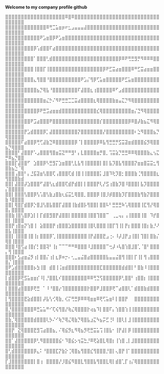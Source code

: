 <b>Welcome to my company profile github</b>

⣿⣿⣿⣿⣿⣿⣿⣿⣿⣿⣿⣿⣿⣿⣿⣿⣿⣿⣿⠿⣿⠿⣿⣿⣿⣿⣿⣿⣿⣿⣿⣿⣿⣿⣿⣿⣿⣿⣿⣿⣿⣿⣿⣿⣿⣿⣿⣿⣿⣿⣿⣿⣿⣿⣿
⣿⣿⣿⣿⣿⣿⣿⣿⣿⣿⣿⣿⣿⠿⢛⣉⣥⣶⡶⠖⣂⣠⣤⣤⣤⣼⣿⣿⣿⣿⣿⣿⣿⣿⣿⣿⣿⣿⣿⣿⣿⣿⣿⣿⣿⣿⣿⣿⣿⣿⣿⣿⣿⣿⣿
⣿⣿⣿⣿⣿⣿⣿⣿⣿⣿⣿⠟⣡⣶⣿⡿⠟⣡⣶⣿⣿⣿⣿⣿⣿⣿⣿⣿⣿⣿⣿⣿⣿⣿⣿⣿⣿⣿⣿⣿⣿⣿⣿⣿⣿⣿⣿⣿⣿⣿⣿⣿⣿⣿⣿
⣿⣿⣿⣿⣿⣿⣿⣿⣿⡿⢡⣾⣿⣿⠏⣴⣿⣿⣿⣿⣿⣿⣿⣿⣿⣿⣿⣿⣿⣿⣿⣿⣿⣿⣿⣿⣿⣿⣿⣿⣿⣿⣿⣿⣿⣿⣿⣿⣿⣿⣿⣿⣿⣿⣿
⣿⣿⣿⣿⣿⣿⣿⣿⣿⠁⣿⣿⣿⢃⣾⣿⣿⣿⣿⣿⣿⣿⣿⣿⣿⣿⣿⣿⣿⣿⣿⣿⣿⣿⣿⣿⡿⠿⠟⢛⣛⣻⡛⠻⠿⠿⠿⣿⣿⣿⣿⣿⣿⣿⣿
⣿⣿⣿⣿⣿⣿⣿⣿⣿⢸⣿⣿⡏⢸⣿⣿⣿⣿⣿⣿⣿⣿⣿⣿⣿⣿⣿⣿⣿⣿⣿⡿⠟⣋⣭⣴⣶⣿⣿⣿⠿⠛⣋⣭⣴⣶⣶⣿⣿⣿⣿⣿⣿⣿⣿
⣿⣿⣿⣿⣿⣿⣿⣿⣿⣄⢻⣿⣿⠘⣿⣿⣿⣿⣿⣿⣿⣿⣿⣿⠟⣡⡌⢻⡿⢋⣥⣶⣿⣿⣿⣿⣿⠟⣋⣥⣶⣿⣿⣿⣿⣿⣿⣿⣿⣿⣿⣿⣿⣿⣿
⣿⣿⣿⣿⣿⣿⣿⣿⣿⣿⣦⡙⢿⣧⠘⣿⣿⣿⣿⣿⣿⣿⣿⠏⣼⣿⣿⣆⢰⣿⣿⣿⣿⣿⠿⠋⣠⣾⣿⣿⣿⣿⣿⣿⣿⣿⣿⣿⣿⣿⣿⣿⣿⣿⣿
⣿⣿⣿⣿⣿⣿⣿⣿⣿⣿⣿⣿⣶⣌⡓⠌⠻⠟⣛⣛⣉⣉⣭⣴⣿⣿⣿⣿⣆⢿⣿⣿⣿⣿⣷⣶⣤⣍⡙⠻⢿⣿⣿⣿⣿⣿⣿⣿⣿⣿⣿⣿⣿⣿⣿
⣿⣿⣿⣿⣿⣿⣿⣿⣿⣿⡿⠟⣛⣩⣴⣶⣶⣾⣿⣿⣿⣿⣿⣿⣿⣿⣿⣿⣿⣎⢿⣿⣿⣿⣿⣿⣿⣿⣿⣿⣶⡌⣙⠻⢿⣿⣿⣿⣿⣿⣿⣿⣿⣿⣿
⣿⣿⣿⣿⣿⣿⣿⣿⠟⣩⣴⣿⣿⣿⠟⣿⣿⣿⣿⣿⣿⣿⣿⣿⣿⣿⣿⣿⣿⣿⡎⣿⣿⣿⣿⣿⣿⣿⣿⡿⠿⣿⡼⣷⣦⣍⠻⢿⣿⣿⣿⣿⣿⣿⣿
⣿⣿⣿⣿⣿⣿⡟⣡⣾⣿⣿⣿⡿⡁⣼⣿⣿⣿⣿⣿⣿⣿⣿⡝⣿⣿⣿⣿⣿⣿⣿⡜⣿⣿⣿⣿⣿⣿⣿⣿⣿⠆⣑⠻⣿⣿⣿⣦⡙⢿⣿⣿⣿⣿⣿
⣿⣿⣿⣿⣿⠏⣴⣿⣿⡿⢛⢋⣼⣷⣙⠿⣿⣿⣿⣿⣿⣿⡿⠈⡇⣿⣿⣿⣿⡿⠿⣧⢻⣛⣛⡛⣫⣭⣽⣶⣾⣿⣿⣿⣮⡻⢿⣿⣿⣦⡙⢿⣿⣿⣿
⣿⣿⣿⣿⠃⣼⣿⣿⡟⠡⣠⣿⣿⣿⢻⣿⣶⣭⣝⠛⠛⣻⠃⡄⣇⣿⣿⣿⣿⣶⡛⣿⡀⢩⣭⣵⡙⣛⣛⠿⠿⢿⣿⣿⣿⣷⣄⢢⣍⡛⠿⣦⡙⣿⣿
⣿⣿⣿⡏⣼⣿⣿⠋⠀⣱⣿⣿⡿⠣⣛⣻⡍⣱⣶⣿⣿⢃⣇⣧⢻⢸⣿⣿⣿⣿⡇⣿⡇⣧⡹⣿⣧⢻⣿⣿⣿⡝⣶⣶⣿⣭⣭⣂⢻⣿⣷⣦⣑⠈⢿
⣿⣿⣿⢠⣿⣿⠃⡄⣘⣯⣽⣶⢣⣿⣿⢏⢠⣿⣿⣿⢏⣾⢸⣿⢸⢸⣿⣿⣿⣿⡅⣸⣿⠹⢗⡹⣿⡂⣿⣿⣿⣷⢈⢻⣿⣿⣿⣿⣆⢻⣿⣿⣿⣷⣾
⣿⣿⡇⣼⣿⣿⡼⣱⣿⣿⣿⠋⣼⣿⢣⣆⣾⣿⣿⢏⣾⡟⣾⣿⡇⡇⣿⣿⣿⡟⢇⡜⣫⢰⣿⣷⡹⣿⠸⣿⣿⣿⡇⣧⡹⣿⣿⣿⣿⡌⣿⣿⣿⣿⣿
⣿⣿⡇⣿⣿⣿⢣⣿⣿⡿⢣⢡⣿⢣⣷⣰⣿⣷⢆⣮⣭⣃⢿⣿⣿⡀⣿⣿⣿⡿⢸⣿⡸⡾⣿⣿⣷⡹⡏⣿⣿⣿⣷⢻⣷⡝⣿⣿⣿⣷⠸⣿⣿⣿⣿
⣿⣿⡇⢿⣿⡏⣾⣿⡿⡑⣿⣸⢣⣿⣧⣿⣿⡏⣼⣿⣿⢸⣷⣾⣿⡧⢻⣿⣿⡇⣿⣿⠧⠃⣛⣛⣛⠷⢡⢿⣿⣿⣿⢸⣏⢻⡜⢿⣿⣿⡄⣿⣿⣿⣿
⣿⣿⣷⢸⣿⢣⣿⡿⣱⡇⡇⡏⣾⣿⣻⣿⡟⣼⣿⣿⡇⣿⣿⣿⣿⣿⢸⣿⣿⢹⣿⣿⠉⠀⢀⣀⢤⡄⢠⢸⣿⣿⣿⢸⣿⠀⠹⡞⣿⣿⡇⢸⣿⣿⣿
⣿⣿⡟⢰⣿⣶⡝⢱⣿⢸⠀⣵⣿⣿⣿⡟⢰⣿⣿⣿⣱⣿⣿⣿⣿⣿⢸⣿⢇⣿⣿⣿⢸⣿⡏⢹⢸⡇⡟⡆⣿⣿⣿⢸⣿⡆⣷⡘⠜⣿⣧⢸⣿⣿⣿
⣿⣿⡇⢸⣿⣿⣿⢸⣿⢸⡆⣿⣿⣿⡿⢁⢸⣿⣿⣿⣿⣿⣿⣿⣿⣿⢸⡟⣼⣿⣿⣟⣠⢐⠄⠸⡼⣸⡟⣰⢸⣿⡇⢹⣿⡇⣿⣷⡌⢿⣿⢸⣿⣿⣿
⣿⣿⣿⠸⣿⢫⣴⢸⣿⡎⡃⣿⣿⢽⠃⢸⡆⠉⠉⠉⠛⠛⠿⣿⣿⣿⠸⣸⣿⣿⣿⣿⠉⢒⡼⠰⢧⣿⢱⣿⣸⣿⢁⠈⣿⠃⣿⣿⣿⡄⢻⢸⣿⣿⣿
⣿⣿⣿⠆⣣⣴⣶⣬⡻⢰⡇⣿⣿⡌⢰⡇⣆⡿⠶⡒⠄⢂⣀⣤⣬⣿⣴⣿⣿⣿⣿⣿⣧⣤⣤⣬⣿⢻⢸⣿⡇⡏⢸⡇⢻⢠⣿⣿⣿⣿⡌⢸⣿⣿⣿
⣿⠟⣡⣾⣿⣿⣿⣿⣿⡦⣳⢸⣿⠀⣾⣿⢸⢨⣶⣾⣿⣿⣿⣿⣿⣿⣿⣿⣿⣿⣏⣿⣿⣿⣿⣿⣿⣾⣾⣿⡇⠃⣿⣷⠸⢸⣿⣿⣿⣿⣿⣿⣿⣿⣿
⡇⣾⣿⣿⡿⢟⣫⣥⣶⣶⡎⠸⡇⡘⣿⣿⣇⠎⣿⣿⣿⣿⣿⣿⣿⣿⠿⠿⢛⣙⢫⣿⣿⣿⣿⣿⡿⢃⣿⣿⠃⢰⣿⣿⡆⢸⣿⣿⣿⣿⣿⣿⣿⣿⣿
⡇⣿⣿⣿⣴⣿⣿⣿⡿⢟⣛⠀⠁⠸⠘⣿⣿⡔⢹⣿⣿⣿⣿⣿⣿⣿⡗⣿⣿⠟⣸⣿⣿⡿⢟⠉⣴⣿⣿⢇⠁⣾⣿⣿⣷⣾⣿⣿⣿⣿⣿⣿⣿⣿⣿
⡇⢻⣿⣿⣿⣿⣟⣵⣾⣿⣿⡇⡼⣧⢣⢊⢿⣷⡀⢎⡍⢛⣛⡿⠿⠿⢿⣶⣶⠿⢟⢋⣥⣶⠇⡇⣿⣿⡟⠀⠀⣿⣿⣿⣿⣿⣿⣿⣿⣿⣿⣿⣿⣿⣿
⣿⡘⣿⣿⣿⣿⣿⣿⣿⠿⣛⣥⣥⠛⠊⢏⢮⢻⣿⡜⢷⣌⢿⣿⣿⣿⡗⢴⣦⠹⡇⣿⣿⠏⡄⢱⣿⣿⢱⢸⢸⣿⣿⣿⣿⣿⣿⣿⣿⣿⣿⣿⣿⣿⣿
⣿⣷⡈⢿⣿⣿⣿⣿⣿⣾⣿⣿⣿⢇⡳⠌⠊⢷⡙⢿⣌⢿⣷⡙⢿⣿⣧⣰⣍⠳⣦⡭⣋⢘⠇⢸⣿⢇⡇⣸⢸⣿⣿⣿⣿⣿⣿⣿⣿⣿⣿⣿⣿⣿⣿
⣿⣿⡟⠀⣝⢿⣿⣿⣿⣟⣻⢩⣴⣿⣿⣦⡀⠌⢿⣮⡻⣆⠻⢿⣦⡻⢟⣛⣭⣥⢩⢸⣿⣧⠂⢸⡟⣼⡇⡿⢸⣿⣿⣿⣿⣿⣿⣿⣿⣿⣿⣿⣿⣿⣿
⣿⣿⠁⣼⣿⣿⣿⣿⣿⡿⢃⠻⣿⣿⣿⣿⣿⣮⠂⠹⣿⣮⡢⢲⣭⣓⡘⠿⢟⣵⣿⣇⢿⣿⡆⢸⢱⣿⢀⡇⣸⣿⣿⣿⣿⣿⣿⣿⣿⣿⣿⣿⣿⣿⣿
⣿⢃⣾⣿⣿⣿⣿⣿⣿⡿⣄⠅⠘⣿⣿⣿⣏⡝⣷⡕⢈⢿⣿⣦⢻⣿⣿⣎⢻⣿⣿⣿⡘⣿⡇⢄⣿⡟⢸⠁⣿⣿⣿⣿⣿⣿⣿⣿⣿⣿⣿⣿⣿⣿⣿
⡏⣸⣿⣿⣿⣿⣿⣿⣿⡇⣿⢰⠀⣿⣿⣿⣿⡜⡸⣿⣮⠻⣿⣿⣇⢻⣿⣿⣧⢻⣿⣿⣇⢿⡇⣾⣿⢁⡏⢰⡌⢿⣿⣿⣿⣿⣿⣿⣿⣿⣿⣿⣿⣿⣿
